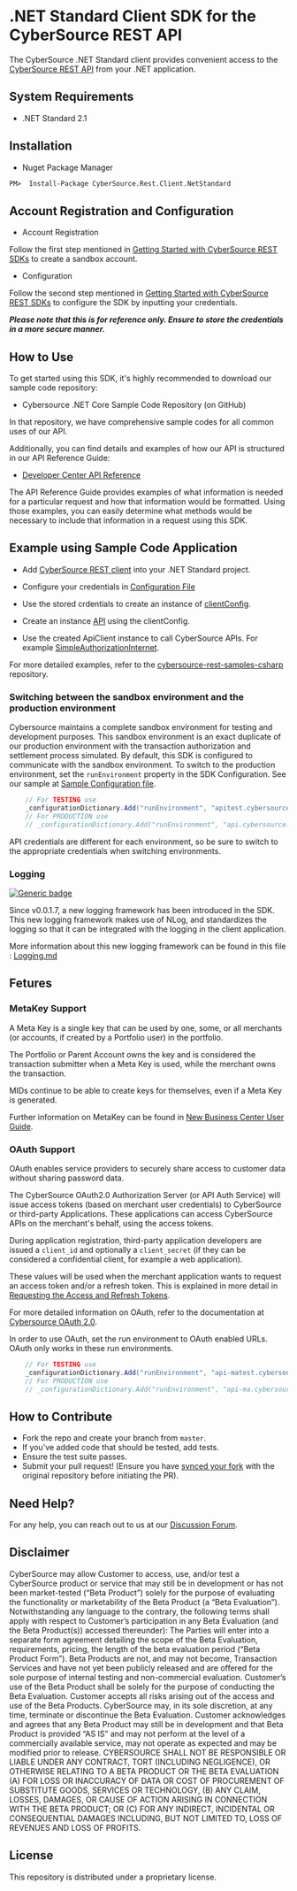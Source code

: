 
# .NET Standard Client SDK for the CyberSource REST API

The CyberSource .NET Standard client provides convenient access to the [CyberSource REST API](https://developer.cybersource.com/api/reference/api-reference.html) from your .NET application.

## System Requirements

* .NET Standard 2.1

## Installation

* Nuget Package Manager

```default
PM>  Install-Package CyberSource.Rest.Client.NetStandard
```

## Account Registration and Configuration

* Account Registration

Follow the first step mentioned in [Getting Started with CyberSource REST SDKs](https://developer.cybersource.com/hello-world/rest-api-sdks.html#gettingstarted) to create a sandbox account.

* Configuration

Follow the second step mentioned in [Getting Started with CyberSource REST SDKs](https://developer.cybersource.com/hello-world/rest-api-sdks.html#gettingstarted) to configure the SDK by inputting your credentials.

***Please note that this is for reference only. Ensure to store the credentials in a more secure manner.***

## How to Use

To get started using this SDK, it's highly recommended to download our sample code repository:

* Cybersource .NET Core Sample Code Repository (on GitHub) <!-- [Cybersource .NET Core Sample Code Repository (on GitHub)](https://github.com/CyberSource/cybersource-rest-samples-csharp) -->

In that repository, we have comprehensive sample codes for all common uses of our API.

Additionally, you can find details and examples of how our API is structured in our API Reference Guide:

* [Developer Center API Reference](https://developer.cybersource.com/api/reference/api-reference.html)

The API Reference Guide provides examples of what information is needed for a particular request and how that information would be formatted. Using those examples, you can easily determine what methods would be necessary to include that information in a request using this SDK.

## Example using Sample Code Application

* Add [CyberSource REST client](https://github.com/CyberSource/cybersource-rest-samples-csharp/blob/cfd0c4e996c4d991eef5e06f6c8c520e3354e8c2/cybersource-rest-samples-netcore.csproj#L43) into your .NET Standard project.

* Configure your credentials in [Configuration File](https://github.com/CyberSource/cybersource-rest-samples-csharp/blob/cfd0c4e996c4d991eef5e06f6c8c520e3354e8c2/Source/Configuration.cs#L12C9-L48C10)

* Use the stored crdentials to create an instance of [clientConfig](https://github.com/CyberSource/cybersource-rest-samples-csharp/blob/cfd0c4e996c4d991eef5e06f6c8c520e3354e8c2/Source/Samples/Payments/Payments/SimpleAuthorizationInternet.cs#L87C17-L88C111).

* Create an instance [API](https://github.com/CyberSource/cybersource-rest-samples-csharp/blob/cfd0c4e996c4d991eef5e06f6c8c520e3354e8c2/Source/Samples/Payments/Payments/SimpleAuthorizationInternet.cs#L90) using the clientConfig.

* Use the created ApiClient instance to call CyberSource APIs. For example [SimpleAuthorizationInternet](https://github.com/CyberSource/cybersource-rest-samples-csharp/blob/cfd0c4e996c4d991eef5e06f6c8c520e3354e8c2/Source/Samples/Payments/Payments/SimpleAuthorizationInternet.cs#L91).

For more detailed examples, refer to the [cybersource-rest-samples-csharp](https://github.com/CyberSource/cybersource-rest-samples-csharp) repository.

### Switching between the sandbox environment and the production environment

Cybersource maintains a complete sandbox environment for testing and development purposes. This sandbox environment is an exact duplicate of our production environment with the transaction authorization and settlement process simulated. By default, this SDK is configured to communicate with the sandbox environment. To switch to the production environment, set the `runEnvironment` property in the SDK Configuration. See our sample at [Sample Configuration file](https://github.com/CyberSource/cybersource-rest-samples-csharp/blob/master/Source/Configuration.cs).

```csharp
    // For TESTING use
    _configurationDictionary.Add("runEnvironment", "apitest.cybersource.com");
    // For PRODUCTION use
    // _configurationDictionary.Add("runEnvironment", "api.cybersource.com");
```

API credentials are different for each environment, so be sure to switch to the appropriate credentials when switching environments.

### Logging

[![Generic badge](https://img.shields.io/badge/LOGGING-NEW-GREEN.svg)](https://shields.io/)

Since v0.0.1.7, a new logging framework has been introduced in the SDK. This new logging framework makes use of NLog, and standardizes the logging so that it can be integrated with the logging in the client application.

More information about this new logging framework can be found in this file : [Logging.md](Logging.md)

## Fetures

### MetaKey Support

A Meta Key is a single key that can be used by one, some, or all merchants (or accounts, if created by a Portfolio user) in the portfolio.

The Portfolio or Parent Account owns the key and is considered the transaction submitter when a Meta Key is used, while the merchant owns the transaction.

MIDs continue to be able to create keys for themselves, even if a Meta Key is generated.

Further information on MetaKey can be found in [New Business Center User Guide](https://developer.cybersource.com/library/documentation/dev_guides/Business_Center/New_Business_Center_User_Guide.pdf).

### OAuth Support

OAuth enables service providers to securely share access to customer data without sharing password data.

The CyberSource OAuth2.0 Authorization Server (or API Auth Service) will issue access tokens (based on merchant user credentials) to CyberSource or third-party Applications. These applications can access CyberSource APIs on the merchant's behalf, using the access tokens.

During application registration, third-party application developers are issued a `client_id` and optionally a `client_secret` (if they can be considered a confidential client, for example a web application).

These values will be used when the merchant application wants to request an access token and/or a refresh token. This is explained in more detail in [Requesting the Access and Refresh Tokens](https://developer.cybersource.com/api/developer-guides/OAuth/cybs_extend_intro/obtaining_access_refresh_tokens.html).

For more detailed information on OAuth, refer to the documentation at [Cybersource OAuth 2.0](https://developer.cybersource.com/api/developer-guides/OAuth/cybs_extend_intro.html).

In order to use OAuth, set the run environment to OAuth enabled URLs. OAuth only works in these run environments.

```csharp
    // For TESTING use
    _configurationDictionary.Add("runEnvironment", "api-matest.cybersource.com")
    // For PRODUCTION use
    // _configurationDictionary.Add("runEnvironment", "api-ma.cybersource.com")
```

## How to Contribute

* Fork the repo and create your branch from `master`.
* If you've added code that should be tested, add tests.
* Ensure the test suite passes.
* Submit your pull request! (Ensure you have [synced your fork](https://docs.github.com/en/pull-requests/collaborating-with-pull-requests/working-with-forks/syncing-a-fork) with the original repository before initiating the PR).

## Need Help?

For any help, you can reach out to us at our [Discussion Forum](https://community.developer.cybersource.com/t5/cybersource-APIs/bd-p/api).

## Disclaimer

CyberSource may allow Customer to access, use, and/or test a CyberSource product or service that may still be in development or has not been market-tested (“Beta Product”) solely for the purpose of evaluating the functionality or marketability of the Beta Product (a “Beta Evaluation”). Notwithstanding any language to the contrary, the following terms shall apply with respect to Customer’s participation in any Beta Evaluation (and the Beta Product(s)) accessed thereunder): The Parties will enter into a separate form agreement detailing the scope of the Beta Evaluation, requirements, pricing, the length of the beta evaluation period (“Beta Product Form”). Beta Products are not, and may not become, Transaction Services and have not yet been publicly released and are offered for the sole purpose of internal testing and non-commercial evaluation. Customer’s use of the Beta Product shall be solely for the purpose of conducting the Beta Evaluation. Customer accepts all risks arising out of the access and use of the Beta Products. CyberSource may, in its sole discretion, at any time, terminate or discontinue the Beta Evaluation. Customer acknowledges and agrees that any Beta Product may still be in development and that Beta Product is provided “AS IS” and may not perform at the level of a commercially available service, may not operate as expected and may be modified prior to release. CYBERSOURCE SHALL NOT BE RESPONSIBLE OR LIABLE UNDER ANY CONTRACT, TORT (INCLUDING NEGLIGENCE), OR OTHERWISE RELATING TO A BETA PRODUCT OR THE BETA EVALUATION (A) FOR LOSS OR INACCURACY OF DATA OR COST OF PROCUREMENT OF SUBSTITUTE GOODS, SERVICES OR TECHNOLOGY, (B) ANY CLAIM, LOSSES, DAMAGES, OR CAUSE OF ACTION ARISING IN CONNECTION WITH THE BETA PRODUCT; OR (C) FOR ANY INDIRECT, INCIDENTAL OR CONSEQUENTIAL DAMAGES INCLUDING, BUT NOT LIMITED TO, LOSS OF REVENUES AND LOSS OF PROFITS.

## License

This repository is distributed under a proprietary license.
